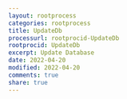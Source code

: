 ```yaml
---
layout: rootprocess
categories: rootprocess
title: UpdateDb
processurl: rootprocid-UpdateDb
rootprocid: UpdateDb
excerpt: Update Database
date: 2022-04-20
modified: 2022-04-20
comments: true
share: true
---
```


